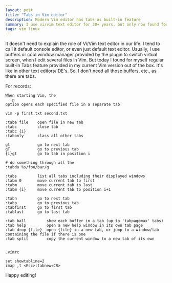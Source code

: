 ```yaml
---
layout: post
title: "Tabs in Vim editor"
description: Modern Vim editor has tabs as built-in feature
summary: I use vi/vim text editor for 30+ years, but only now found for myself Tabs as a its feature.
tags: vim linux
---
```


It doesn't need to explain the role of Vi/Vim text editor in our life.
I tend to call it default console editor, or even just default text editor.
Usually, I use buffers or cool window manager provided by the plugin to switch virtual screen,
when I edit several files in Vim. But today I found for myself regular built-in Tabs feature
provided in my current Vim version out of the box. It's like in other text editors/IDE's.
So, I don't need all those buffers, etc., as there are tabs.

For records:

```
When starting Vim, the
  -p
option opens each specified file in a separate tab

vim -p first.txt second.txt

:tabe file    open file in new tab
:tabc         close tab
:tabc {i}
:tabonly      class all other tabs

gt            go to next tab
gT            go to previous tab
{i}gt         go to tab in position i

# do something through all the
:tabdo %s/foo/bar/g

:tabs         list all tabs including their displayed windows
:tabm 0       move current tab to first
:tabm         move current tab to last
:tabm {i}     move current tab to position i+1

:tabn         go to next tab
:tabp         go to previous tab
:tabfirst     go to first tab
:tablast      go to last tab

:tab ball         show each buffer in a tab (up to 'tabpagemax' tabs)
:tab help         open a new help window in its own tab page
:tab drop {file}  open {file} in a new tab, or jump to a window/tab containing the file if there is one
:tab split        copy the current window to a new tab of its own


.vimrc

set showtabline=2
imap ,t <Esc>:tabnew<CR>
```

Happy editing!

